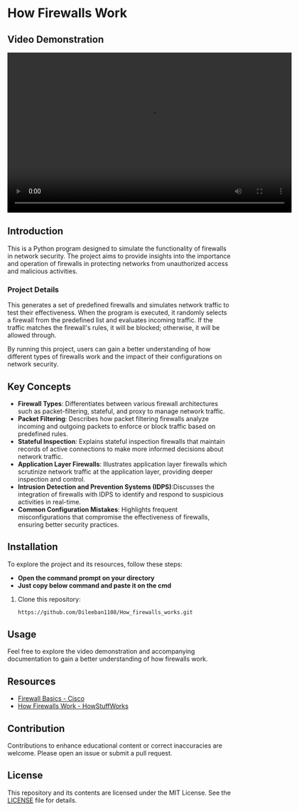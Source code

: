 # How Firewalls Work

## Video Demonstration
<video controls width="640" height="360">
  <source src="path/to/firewall-video.mp4" type="video/mp4">
  Your browser does not support the video tag.
</video>

## Introduction
This is a Python program designed to simulate the functionality of firewalls in network security. The project aims to provide insights into the importance and operation of firewalls in protecting networks from unauthorized access and malicious activities.

### Project Details
This generates a set of predefined firewalls and simulates network traffic to test their effectiveness. When the program is executed, it randomly selects a firewall from the predefined list and evaluates incoming traffic. If the traffic matches the firewall's rules, it will be blocked; otherwise, it will be allowed through.

By running this project, users can gain a better understanding of how different types of firewalls work and the impact of their configurations on network security.


## Key Concepts
- **Firewall Types**:  Differentiates between various firewall architectures such as packet-filtering, stateful, and proxy to manage network traffic.
- **Packet Filtering**: Describes how packet filtering firewalls analyze incoming and outgoing packets to enforce or block traffic based on predefined rules.
- **Stateful Inspection**: Explains stateful inspection firewalls that maintain records of active connections to make more informed decisions about network traffic.
- **Application Layer Firewalls**:  Illustrates application layer firewalls which scrutinize network traffic at the application layer, providing deeper inspection and control.
- **Intrusion Detection and Prevention Systems (IDPS)**:Discusses the integration of firewalls with IDPS to identify and respond to suspicious activities in real-time.
- **Common Configuration Mistakes**: Highlights frequent misconfigurations that compromise the effectiveness of firewalls, ensuring better security practices.

## Installation
To explore the project and its resources, follow these steps:

- **Open the command prompt on your directory**
- **Just copy below command and paste it on the cmd**


1. Clone this repository:
   ```sh
   https://github.com/Dileeban1108/How_firewalls_works.git
## Usage
Feel free to explore the video demonstration and accompanying documentation to gain a better understanding of how firewalls work.

## Resources
- [Firewall Basics - Cisco](https://www.cisco.com/c/en/us/products/security/firewalls/basics.html)
- [How Firewalls Work - HowStuffWorks](https://computer.howstuffworks.com/firewall.htm)

## Contribution
Contributions to enhance educational content or correct inaccuracies are welcome. Please open an issue or submit a pull request.

## License
This repository and its contents are licensed under the MIT License. See the [LICENSE](LICENSE) file for details.
